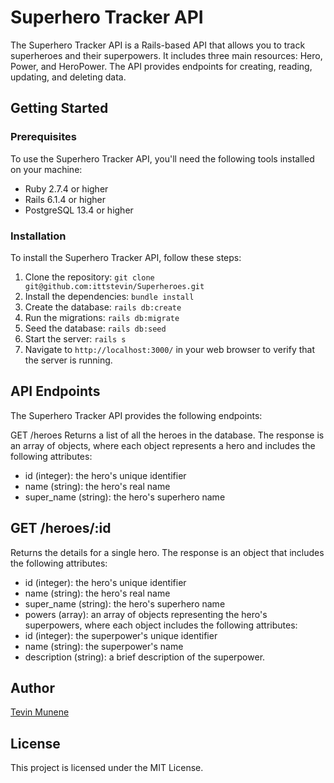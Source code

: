 # Superhero Tracker API


The Superhero Tracker API is a Rails-based API that allows you to track superheroes and their superpowers. It includes three main resources: Hero, Power, and HeroPower. The API provides endpoints for creating, reading, updating, and deleting data.

## Getting Started
### Prerequisites

To use the Superhero Tracker API, you'll need the following tools installed on your machine:

- Ruby 2.7.4 or higher
- Rails 6.1.4 or higher
- PostgreSQL 13.4 or higher

### Installation

To install the Superhero Tracker API, follow these steps:

1. Clone the repository: `git clone git@github.com:ittstevin/Superheroes.git`
2. Install the dependencies: `bundle install`
3. Create the database: `rails db:create`
4. Run the migrations: `rails db:migrate`
5. Seed the database: `rails db:seed`
6. Start the server: `rails s`
7. Navigate to `http://localhost:3000/` in your web browser to verify that the server is running.

## API Endpoints

The Superhero Tracker API provides the following endpoints:

GET /heroes
Returns a list of all the heroes in the database. The response is an array of objects, where each object represents a hero and includes the following attributes:

- id (integer): the hero's unique identifier
- name (string): the hero's real name
- super_name (string): the hero's superhero name

## GET /heroes/:id

Returns the details for a single hero. The response is an object that includes the following attributes:

- id (integer): the hero's unique identifier
- name (string): the hero's real name
- super_name (string): the hero's superhero name
- powers (array): an array of objects representing the hero's superpowers, where each object includes the following attributes:
- id (integer): the superpower's unique identifier
- name (string): the superpower's name
- description (string): a brief description of the superpower.

## Author

[Tevin Munene](www.github.com/ittstevin)

## License

This project is licensed under the MIT License.



